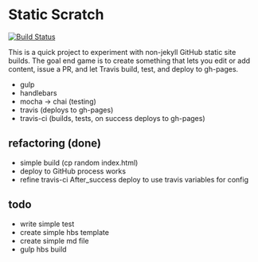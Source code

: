 # Static Scratch 

[![Build Status](https://travis-ci.org/timBrockman/static-scratch.svg?branch=master)](https://travis-ci.org/timBrockman/static-scratch)

This is a quick project to experiment with non-jekyll GitHub static site builds. 
The goal end game is to create something that lets you edit or add content, issue a PR, and let Travis build, test, and deploy to gh-pages.

  - gulp
  - handlebars
  - mocha -> chai (testing)
  - travis (deploys to gh-pages)
  - travis-ci (builds, tests, on success deploys to gh-pages)

## refactoring (done)
  - simple build (cp random index.html)
  - deploy to GitHub process works
  - refine travis-ci After_success deploy to use travis variables for config
  

## todo
  - write simple test
  - create simple hbs template
  - create simple md file
  - gulp hbs build
